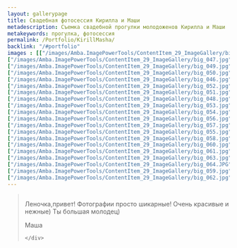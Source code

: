 ```yaml
---
layout: gallerypage
title: Свадебная фотосессия Кирилла и Маши
metadescription: Съемка свадебной прогулки молодоженов Кирилла и Маши
metakeywords: прогулка, фотосессия
permalink: /Portfolio/KirillMasha/
backlink: "/#portfolio"
images : [["/images/Amba.ImagePowerTools/ContentItem_29_ImageGallery/big_045.jpg", "/images/Amba.ImageCache/Default/Amba.ImagePowerTools/ContentItem_29_ImageGallery/big_045-DE91E73BE9C37EDAAEEF74A71944B1F6.jpg", ""],
["/images/Amba.ImagePowerTools/ContentItem_29_ImageGallery/big_047.jpg", "/images/Amba.ImageCache/Default/Amba.ImagePowerTools/ContentItem_29_ImageGallery/big_047-DE91E73BE9C37EDAAEEF74A71944B1F6.jpg", "интересные места для фотосессии Киров"],
["/images/Amba.ImagePowerTools/ContentItem_29_ImageGallery/big_049.jpg", "/images/Amba.ImageCache/Default/Amba.ImagePowerTools/ContentItem_29_ImageGallery/big_049-DE91E73BE9C37EDAAEEF74A71944B1F6.jpg", "интересные места для фотосессии Киров"],
["/images/Amba.ImagePowerTools/ContentItem_29_ImageGallery/big_050.jpg", "/images/Amba.ImageCache/Default/Amba.ImagePowerTools/ContentItem_29_ImageGallery/big_050-DE91E73BE9C37EDAAEEF74A71944B1F6.jpg", "интересные места для фотосессии Киров"],
["/images/Amba.ImagePowerTools/ContentItem_29_ImageGallery/big_046.jpg", "/images/Amba.ImageCache/Default/Amba.ImagePowerTools/ContentItem_29_ImageGallery/big_046-DE91E73BE9C37EDAAEEF74A71944B1F6.jpg", "интересные места для фотосессии Киров"],
["/images/Amba.ImagePowerTools/ContentItem_29_ImageGallery/big_052.jpg", "/images/Amba.ImageCache/Default/Amba.ImagePowerTools/ContentItem_29_ImageGallery/big_052-DE91E73BE9C37EDAAEEF74A71944B1F6.jpg", "интересные места для фотосессии Киров"],
["/images/Amba.ImagePowerTools/ContentItem_29_ImageGallery/big_051.jpg", "/images/Amba.ImageCache/Default/Amba.ImagePowerTools/ContentItem_29_ImageGallery/big_051-DE91E73BE9C37EDAAEEF74A71944B1F6.jpg", "интересные места для фотосессии Киров"],
["/images/Amba.ImagePowerTools/ContentItem_29_ImageGallery/big_048.jpg", "/images/Amba.ImageCache/Default/Amba.ImagePowerTools/ContentItem_29_ImageGallery/big_048-DE91E73BE9C37EDAAEEF74A71944B1F6.jpg", "интересные места для фотосессии Киров"],
["/images/Amba.ImagePowerTools/ContentItem_29_ImageGallery/big_053.jpg", "/images/Amba.ImageCache/Default/Amba.ImagePowerTools/ContentItem_29_ImageGallery/big_053-DE91E73BE9C37EDAAEEF74A71944B1F6.jpg", "интересные места для фотосессии Киров"],
["/images/Amba.ImagePowerTools/ContentItem_29_ImageGallery/big_054.jpg", "/images/Amba.ImageCache/Default/Amba.ImagePowerTools/ContentItem_29_ImageGallery/big_054-DE91E73BE9C37EDAAEEF74A71944B1F6.jpg", "интересные места для фотосессии Киров"],
["/images/Amba.ImagePowerTools/ContentItem_29_ImageGallery/big_056.jpg", "/images/Amba.ImageCache/Default/Amba.ImagePowerTools/ContentItem_29_ImageGallery/big_056-DE91E73BE9C37EDAAEEF74A71944B1F6.jpg", "интересные места для фотосессии Киров"],
["/images/Amba.ImagePowerTools/ContentItem_29_ImageGallery/big_057.jpg", "/images/Amba.ImageCache/Default/Amba.ImagePowerTools/ContentItem_29_ImageGallery/big_057-DE91E73BE9C37EDAAEEF74A71944B1F6.jpg", "интересные места для фотосессии Киров"],
["/images/Amba.ImagePowerTools/ContentItem_29_ImageGallery/big_055.jpg", "/images/Amba.ImageCache/Default/Amba.ImagePowerTools/ContentItem_29_ImageGallery/big_055-DE91E73BE9C37EDAAEEF74A71944B1F6.jpg", "интересные места для фотосессии Киров"],
["/images/Amba.ImagePowerTools/ContentItem_29_ImageGallery/big_058.jpg", "/images/Amba.ImageCache/Default/Amba.ImagePowerTools/ContentItem_29_ImageGallery/big_058-DE91E73BE9C37EDAAEEF74A71944B1F6.jpg", "интересные места для фотосессии Киров"],
["/images/Amba.ImagePowerTools/ContentItem_29_ImageGallery/big_060.jpg", "/images/Amba.ImageCache/Default/Amba.ImagePowerTools/ContentItem_29_ImageGallery/big_060-DE91E73BE9C37EDAAEEF74A71944B1F6.jpg", "интересные места для фотосессии Киров"],
["/images/Amba.ImagePowerTools/ContentItem_29_ImageGallery/big_061.jpg", "/images/Amba.ImageCache/Default/Amba.ImagePowerTools/ContentItem_29_ImageGallery/big_061-DE91E73BE9C37EDAAEEF74A71944B1F6.jpg", "интересные места для фотосессии Киров"],
["/images/Amba.ImagePowerTools/ContentItem_29_ImageGallery/big_063.jpg", "/images/Amba.ImageCache/Default/Amba.ImagePowerTools/ContentItem_29_ImageGallery/big_063-DE91E73BE9C37EDAAEEF74A71944B1F6.jpg", "интересные места для фотосессии Киров"],
["/images/Amba.ImagePowerTools/ContentItem_29_ImageGallery/big_064.JPG", "/images/Amba.ImageCache/Default/Amba.ImagePowerTools/ContentItem_29_ImageGallery/big_064-DE91E73BE9C37EDAAEEF74A71944B1F6.jpg", "интересные места для фотосессии Киров"],
["/images/Amba.ImagePowerTools/ContentItem_29_ImageGallery/big_059.jpg", "/images/Amba.ImageCache/Default/Amba.ImagePowerTools/ContentItem_29_ImageGallery/big_059-DE91E73BE9C37EDAAEEF74A71944B1F6.jpg", "интересные места для фотосессии Киров"],
["/images/Amba.ImagePowerTools/ContentItem_29_ImageGallery/big_062.jpg", "/images/Amba.ImageCache/Default/Amba.ImagePowerTools/ContentItem_29_ImageGallery/big_062-DE91E73BE9C37EDAAEEF74A71944B1F6.jpg", "интересные места для фотосессии Киров"]]
---
```

<blockquote class="row">
    <div class="col-md-2">
        <img class="img-circle img-responsive center-block" src="{{ site.baseurl }}/images/ImageGalleryPageWithRecall/Image/kiril-masha-ava-2.jpg" alt="">
    </div>
    <div class="col-md-8">
        <p></p><p>Леночка,привет! Фотографии просто шикарные! Очень красивые и нежные) Ты большая молодец)</p><p></p>
        <footer>
Маша        </footer>

    </div>
</blockquote>